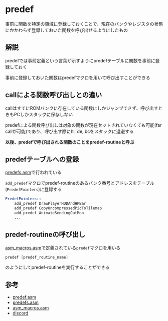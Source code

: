 # predef

事前に関数を特定の領域に登録しておくことで、現在のバンクやレジスタの状態にかかわらず登録しておいた関数を呼び出せるようにしたもの

## 解説

predefでは事前定義という言葉が示すようにpredefテーブルに関数を事前に登録しておく

事前に登録しておいた関数はpredefマクロを用いて呼び出すことができる

## callによる関数呼び出しとの違い

callはすでにROMバンクに存在している関数にしかジャンプできず、呼び出すときもPCしかスタックに保存しない

predefによる関数呼び出しは対象の関数が現在セットされていなくても可能(far callが可能)であり、呼び出す際にhl, de, bcをスタックに退避する

**以後、predefで呼び出される関数のことをpredef-routineと呼ぶ**

## predefテーブルへの登録

[predefs.asm](../engine/predefs.asm)で行われている

`add_predef`マクロでpredef-routineのあるバンク番号とアドレスをテーブル(`PredefPointers`)に登録する

```asm
PredefPointers::
	add_predef DrawPlayerHUDAndHPBar
	add_predef CopyUncompressedPicToTilemap
	add_predef AnimateSendingOutMon
    ...
```

## predef-routineの呼び出し

[asm_macros.asm](../macros/asm_macros.asm)で定義されている`predef`マクロを用いる

```asm
predef [predef_routine_name]
```

のようにしてpredef-routineを実行することができる

## 参考

 - [predef.asm](../home/predef.asm)
 - [predefs.asm](../engine/predefs.asm)
 - [asm_macros.asm](../macros/asm_macros.asm)
 - [discord](https://discordapp.com/channels/442462691542695948/442462691542695957)
